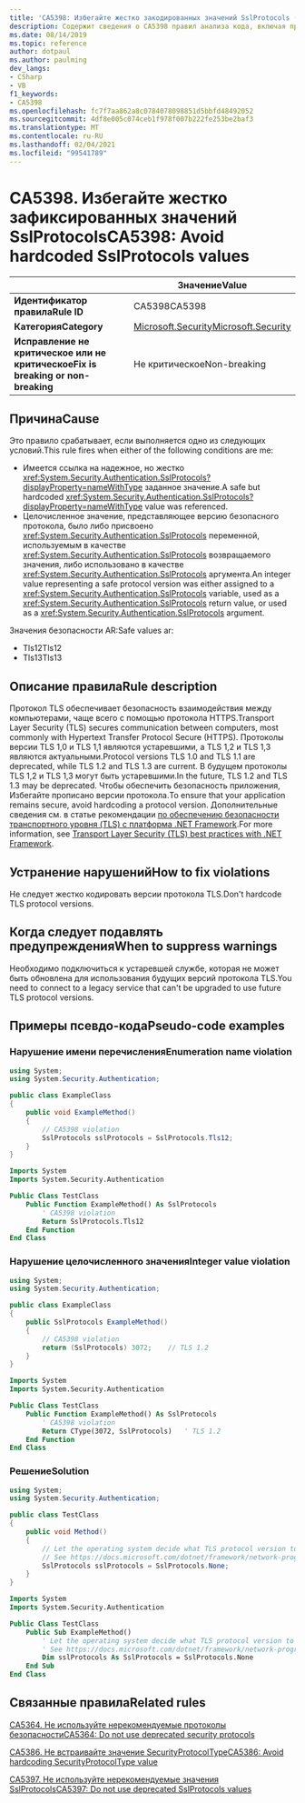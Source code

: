 ```yaml
---
title: 'CA5398: Избегайте жестко закодированных значений SslProtocols (анализ кода)'
description: Содержит сведения о CA5398 правил анализа кода, включая причины, способы устранения нарушений и время их подавления.
ms.date: 08/14/2019
ms.topic: reference
author: dotpaul
ms.author: paulming
dev_langs:
- CSharp
- VB
f1_keywords:
- CA5398
ms.openlocfilehash: fc7f7aa862a8c0784078098851d5bbfd48492052
ms.sourcegitcommit: 4df8e005c074ceb1f978f007b222fe253be2baf3
ms.translationtype: MT
ms.contentlocale: ru-RU
ms.lasthandoff: 02/04/2021
ms.locfileid: "99541789"
---
```

# <a name="ca5398-avoid-hardcoded-sslprotocols-values"></a><span data-ttu-id="c214e-103">CA5398. Избегайте жестко зафиксированных значений SslProtocols</span><span class="sxs-lookup"><span data-stu-id="c214e-103">CA5398: Avoid hardcoded SslProtocols values</span></span>

| | <span data-ttu-id="c214e-104">Значение</span><span class="sxs-lookup"><span data-stu-id="c214e-104">Value</span></span> |
|-|-|
| <span data-ttu-id="c214e-105">**Идентификатор правила**</span><span class="sxs-lookup"><span data-stu-id="c214e-105">**Rule ID**</span></span> |<span data-ttu-id="c214e-106">CA5398</span><span class="sxs-lookup"><span data-stu-id="c214e-106">CA5398</span></span>|
| <span data-ttu-id="c214e-107">**Категория**</span><span class="sxs-lookup"><span data-stu-id="c214e-107">**Category**</span></span> |[<span data-ttu-id="c214e-108">Microsoft.Security</span><span class="sxs-lookup"><span data-stu-id="c214e-108">Microsoft.Security</span></span>](security-warnings.md)|
| <span data-ttu-id="c214e-109">**Исправление не критическое или не критическое**</span><span class="sxs-lookup"><span data-stu-id="c214e-109">**Fix is breaking or non-breaking**</span></span> |<span data-ttu-id="c214e-110">Не критическое</span><span class="sxs-lookup"><span data-stu-id="c214e-110">Non-breaking</span></span>|

## <a name="cause"></a><span data-ttu-id="c214e-111">Причина</span><span class="sxs-lookup"><span data-stu-id="c214e-111">Cause</span></span>

<span data-ttu-id="c214e-112">Это правило срабатывает, если выполняется одно из следующих условий.</span><span class="sxs-lookup"><span data-stu-id="c214e-112">This rule fires when either of the following conditions are me:</span></span>

- <span data-ttu-id="c214e-113">Имеется ссылка на надежное, но жестко <xref:System.Security.Authentication.SslProtocols?displayProperty=nameWithType> заданное значение.</span><span class="sxs-lookup"><span data-stu-id="c214e-113">A safe but hardcoded <xref:System.Security.Authentication.SslProtocols?displayProperty=nameWithType> value was referenced.</span></span>
- <span data-ttu-id="c214e-114">Целочисленное значение, представляющее версию безопасного протокола, было либо присвоено <xref:System.Security.Authentication.SslProtocols> переменной, используемым в качестве  <xref:System.Security.Authentication.SslProtocols> возвращаемого значения, либо использовано в качестве <xref:System.Security.Authentication.SslProtocols> аргумента.</span><span class="sxs-lookup"><span data-stu-id="c214e-114">An integer value representing a safe protocol version was either assigned to a <xref:System.Security.Authentication.SslProtocols> variable, used as a  <xref:System.Security.Authentication.SslProtocols> return value, or used as a <xref:System.Security.Authentication.SslProtocols> argument.</span></span>

<span data-ttu-id="c214e-115">Значения безопасности AR:</span><span class="sxs-lookup"><span data-stu-id="c214e-115">Safe values ar:</span></span>

- <span data-ttu-id="c214e-116">Tls12</span><span class="sxs-lookup"><span data-stu-id="c214e-116">Tls12</span></span>
- <span data-ttu-id="c214e-117">Tls13</span><span class="sxs-lookup"><span data-stu-id="c214e-117">Tls13</span></span>

## <a name="rule-description"></a><span data-ttu-id="c214e-118">Описание правила</span><span class="sxs-lookup"><span data-stu-id="c214e-118">Rule description</span></span>

<span data-ttu-id="c214e-119">Протокол TLS обеспечивает безопасность взаимодействия между компьютерами, чаще всего с помощью протокола HTTPS.</span><span class="sxs-lookup"><span data-stu-id="c214e-119">Transport Layer Security (TLS) secures communication between computers, most commonly with Hypertext Transfer Protocol Secure (HTTPS).</span></span> <span data-ttu-id="c214e-120">Протоколы версии TLS 1,0 и TLS 1,1 являются устаревшими, а TLS 1,2 и TLS 1,3 являются актуальными.</span><span class="sxs-lookup"><span data-stu-id="c214e-120">Protocol versions TLS 1.0 and TLS 1.1 are deprecated, while TLS 1.2 and TLS 1.3 are current.</span></span> <span data-ttu-id="c214e-121">В будущем протоколы TLS 1,2 и TLS 1,3 могут быть устаревшими.</span><span class="sxs-lookup"><span data-stu-id="c214e-121">In the future, TLS 1.2 and TLS 1.3 may be deprecated.</span></span> <span data-ttu-id="c214e-122">Чтобы обеспечить безопасность приложения, Избегайте прописано версии протокола.</span><span class="sxs-lookup"><span data-stu-id="c214e-122">To ensure that your application remains secure, avoid hardcoding a protocol version.</span></span> <span data-ttu-id="c214e-123">Дополнительные сведения см. в статье рекомендации [по обеспечению безопасности транспортного уровня (TLS) с платформа .NET Framework](../../../framework/network-programming/tls.md).</span><span class="sxs-lookup"><span data-stu-id="c214e-123">For more information, see [Transport Layer Security (TLS) best practices with .NET Framework](../../../framework/network-programming/tls.md).</span></span>

## <a name="how-to-fix-violations"></a><span data-ttu-id="c214e-124">Устранение нарушений</span><span class="sxs-lookup"><span data-stu-id="c214e-124">How to fix violations</span></span>

<span data-ttu-id="c214e-125">Не следует жестко кодировать версии протокола TLS.</span><span class="sxs-lookup"><span data-stu-id="c214e-125">Don't hardcode TLS protocol versions.</span></span>

## <a name="when-to-suppress-warnings"></a><span data-ttu-id="c214e-126">Когда следует подавлять предупреждения</span><span class="sxs-lookup"><span data-stu-id="c214e-126">When to suppress warnings</span></span>

<span data-ttu-id="c214e-127">Необходимо подключиться к устаревшей службе, которая не может быть обновлена для использования будущих версий протокола TLS.</span><span class="sxs-lookup"><span data-stu-id="c214e-127">You need to connect to a legacy service that can't be upgraded to use future TLS protocol versions.</span></span>

## <a name="pseudo-code-examples"></a><span data-ttu-id="c214e-128">Примеры псевдо-кода</span><span class="sxs-lookup"><span data-stu-id="c214e-128">Pseudo-code examples</span></span>

### <a name="enumeration-name-violation"></a><span data-ttu-id="c214e-129">Нарушение имени перечисления</span><span class="sxs-lookup"><span data-stu-id="c214e-129">Enumeration name violation</span></span>

```csharp
using System;
using System.Security.Authentication;

public class ExampleClass
{
    public void ExampleMethod()
    {
        // CA5398 violation
        SslProtocols sslProtocols = SslProtocols.Tls12;
    }
}
```

```vb
Imports System
Imports System.Security.Authentication

Public Class TestClass
    Public Function ExampleMethod() As SslProtocols
        ' CA5398 violation
        Return SslProtocols.Tls12
    End Function
End Class
```

### <a name="integer-value-violation"></a><span data-ttu-id="c214e-130">Нарушение целочисленного значения</span><span class="sxs-lookup"><span data-stu-id="c214e-130">Integer value violation</span></span>

```csharp
using System;
using System.Security.Authentication;

public class ExampleClass
{
    public SslProtocols ExampleMethod()
    {
        // CA5398 violation
        return (SslProtocols) 3072;    // TLS 1.2
    }
}
```

```vb
Imports System
Imports System.Security.Authentication

Public Class TestClass
    Public Function ExampleMethod() As SslProtocols
        ' CA5398 violation
        Return CType(3072, SslProtocols)   ' TLS 1.2
    End Function
End Class
```

### <a name="solution"></a><span data-ttu-id="c214e-131">Решение</span><span class="sxs-lookup"><span data-stu-id="c214e-131">Solution</span></span>

```csharp
using System;
using System.Security.Authentication;

public class TestClass
{
    public void Method()
    {
        // Let the operating system decide what TLS protocol version to use.
        // See https://docs.microsoft.com/dotnet/framework/network-programming/tls
        SslProtocols sslProtocols = SslProtocols.None;
    }
}
```

```vb
Imports System
Imports System.Security.Authentication

Public Class TestClass
    Public Sub ExampleMethod()
        ' Let the operating system decide what TLS protocol version to use.
        ' See https://docs.microsoft.com/dotnet/framework/network-programming/tls
        Dim sslProtocols As SslProtocols = SslProtocols.None
    End Sub
End Class
```

## <a name="related-rules"></a><span data-ttu-id="c214e-132">Связанные правила</span><span class="sxs-lookup"><span data-stu-id="c214e-132">Related rules</span></span>

[<span data-ttu-id="c214e-133">CA5364. Не используйте нерекомендуемые протоколы безопасности</span><span class="sxs-lookup"><span data-stu-id="c214e-133">CA5364: Do not use deprecated security protocols</span></span>](ca5364.md)

[<span data-ttu-id="c214e-134">CA5386. Не встраивайте значение SecurityProtocolType</span><span class="sxs-lookup"><span data-stu-id="c214e-134">CA5386: Avoid hardcoding SecurityProtocolType value</span></span>](ca5386.md)

[<span data-ttu-id="c214e-135">CA5397. Не используйте нерекомендуемые значения SslProtocols</span><span class="sxs-lookup"><span data-stu-id="c214e-135">CA5397: Do not use deprecated SslProtocols values</span></span>](ca5397.md)
